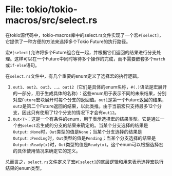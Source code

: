 # File: tokio/tokio-macros/src/select.rs

在tokio源代码中，tokio-macros库中的select.rs文件实现了一个宏`#[select]`，它提供了一种方便的方法来选择多个Tokio Future的执行路径。

宏`#[select]`允许将多个Future组合在一起，并根据它们返回的结果进行分支处理。这样可以在一个Future中同时等待多个操作的完成，而不需要嵌套多个`match`或`if-else`语句。

在`select.rs`文件中，有几个重要的enum定义了选择宏的执行逻辑。

1. `out1`、`out2`、`out3`、...、`out12`（它们是具体的enum名称，`#(.)`语法是宏展开的一部分，用于生成具体的名称）：这些enum用于表示不同的未来结果，分别对应`Future`宏块展开时每个分支的返回值。`out1`是第一个Future返回的结果，`out2`是第二个Future返回的结果，以此类推。由于当前宏只支持最多12个分支，因此只有使用了12个分支的情况下才会有`out12`。
2. `Out<T>`：这是一个有条件的enum，用于表示选择宏的结果类型。它是通过一个由`select`宏生成的分支的结果来确定的。当某个分支选择的结果是`Output::None`时，`Out`类型的值是`None`；当某个分支选择的结果是`Output::Pending`时，`Out`类型的值是`Pending`；当某个分支选择的结果是`Output::Ready(x)`时，`Out`类型的值是`Ready(x)`。这个enum可以根据选择宏的具体使用情况来确定它的定义。

总而言之，`select.rs`文件定义了宏`#[select]`的底层逻辑和用来表示选择宏执行结果的enum类型。

